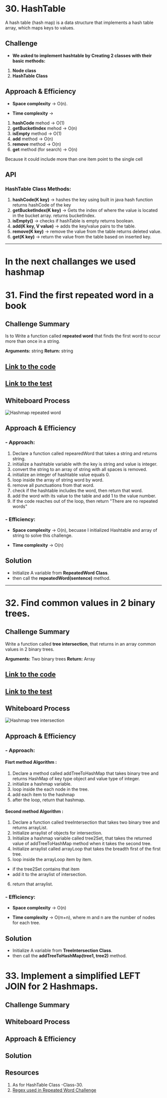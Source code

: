 # 30. HashTable
A hash table (hash map) is a data structure that implements a hash table array, which maps keys to values. 

## Challenge
- **We asked to implement hashtable by Creating 2 classes with their basic methods:**
1. **Node class**
2. **HashTable Class**


## Approach & Efficiency
- **Space complexity** -> O(n).

- **Time complexity** ->
1. **hashCode** mehod -> O(1)
2. **getBucketIndex** mehod -> O(n)
3. **isEmpty** method -> O(1)
4. **add** method -> O(n)
5. **remove** method -> O(n)
6. **get** method (for search) -> O(n)

Because it could include more than one item point to the single cell


## API
### HashTable Class Methods:
1.  **hashCode(K key)** ->  hashes the key using built in java hash function
returns hashCode of the key
2.  **getBucketIndex(K key)** -> Gets the index of where the value is located in the bucket array.
returns bucketIndex.
3. **isEmpty()** -> checks if hashTable is empty
returns boolean.
4. **add(K key, V value)** -> adds the key/value pairs to the table.
5. **remove(K key)** -> remove the value from the table
returns deleted value.
6. **get(K key)** -> return the value from the table based on inserted key.


    
----
# In the next challanges we used hashmap

# 31. Find the first repeated word in a book

## Challenge Summary
<!-- Description of the challenge -->
Is to Write a function called **repeated word** that finds the first word to occur more than once in a string.

**Arguments:** string
**Return:** string

  
## [Link to the code](../challenges/hashTable/app/src/main/java/hashTable/hashmapChallenges/RepeatedWord.java)

## [Link to the test](../challenges/hashTable/app/src/test/java/hashTable/RepeatedWordTest.java)
  

## Whiteboard Process
<!-- Embedded whiteboard image -->
![Hashmap repeated word](../challenges/hashTable/app/src/main/resources/hashmapRepeatedWord.png)
  
## Approach & Efficiency
<!-- What approach did you take? Why? What is the Big O space/time for this approach? -->
### - Approach:
1. Declare a function called repearedWord that takes a string and returns string.
2. initialize a hashtable variable with the key is string and value is integer.
3. convert the string to an array of string with all spaces is removed.
4. initialize an integer of hashtable value equals 0.
5. loop inside the array of string word by word.
6. remove all punctuations from that word.
7. check if the hashtable includes the word, then return that word.
8. add the word with its value to the table and add 1 to the value number.
9. If the code reaches out of the loop, then return "There are no repeated words"

  
### - Efficiency:
- **Space complexity** -> O(n), becuase I initialized Hashtable and array of string to solve this challenge.

- **Time complexity** -> O(n)

  
## Solution
<!-- Show how to run your code, and examples of it in action -->
- Initialize A variable from **RepeatedWord Class**.
- then call the **repeatedWord(sentence)** method.


  
---

# 32. Find common values in 2 binary trees.

## Challenge Summary
<!-- Description of the challenge -->
Write a function called **tree intersection**, that returns in an array common values in 2 binary trees.

**Arguments:** Two binary trees
**Return:** Array

  
## [Link to the code](../challenges/hashTable/app/src/main/java/hashTable/hashmapChallenges/TreeIntersection.java)


## [Link to the test](../challenges/hashTable/app/src/test/java/hashTable/TreeIntersectionTest.java)

## Whiteboard Process
<!-- Embedded whiteboard image -->
![Hashmap tree intersection](../challenges/hashTable/app/src/main/resources/hashmapTreeIntersection.png)
  
## Approach & Efficiency
<!-- What approach did you take? Why? What is the Big O space/time for this approach? -->
### - Approach:
#### **Fisrt method Algorithm :**

1. Declare a method called addTreeToHashMap that takes binary tree and returns HashMap of key type object and value type of integer.
2. initialize a hashmap variable.
3. loop inside the each node in the tree.
4. add each item to the hashmap
5. after the loop, return that hashmap.


#### **Second method Algorithm :**

1. Declare a function called treeIntersection that takes two binary tree and returns arrayList.
2. Initialize arraylist of objects for intersection.
3. Initialize a hashmap variable called tree2Set, that takes the returned value of addTreeToHashMap method when it takes the second tree.
4. Initialize arraylist called arrayLoop that takes the breadth first of the first tree.
5. loop inside the arrayLoop item by item.
- if the tree2Set contains that item
- add it to the arraylist of intersection.
6. return that arraylist.

  
### - Efficiency:
- **Space complexity** -> O(n)

- **Time complexity** -> O(m+n), where m and n are the number of nodes for each tree.

  
## Solution
<!-- Show how to run your code, and examples of it in action -->
- Initialize A variable from **TreeIntersection Class**.
- then call the **addTreeToHashMap(tree1, tree2)** method.


# 33. Implement a simplified LEFT JOIN for 2 Hashmaps.

## Challenge Summary
<!-- Description of the challenge -->


## Whiteboard Process
<!-- Embedded whiteboard image -->

## Approach & Efficiency
<!-- What approach did you take? Why? What is the Big O space/time for this approach? -->

## Solution
<!-- Show how to run your code, and examples of it in action -->



## Resources

1.  As for HashTable Class -Class-30.
2. [Regex used in Repeated Word Challenge](https://stackoverflow.com/questions/18830813/how-can-i-remove-punctuation-from-input-text-in-java)
